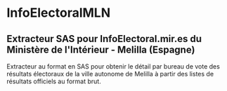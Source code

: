 # InfoElectoralMLN

## Extracteur SAS pour InfoElectoral.mir.es du Ministère de l'Intérieur - Melilla (Espagne)
Extracteur au format en SAS pour obtenir le détail par bureau de vote des résultats électoraux de la ville autonome de Melilla à partir des listes de résultats officiels au format brut.